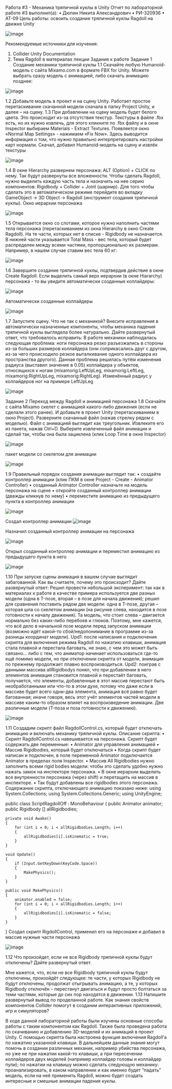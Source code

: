 Работа #3 - Механика тряпичной куклы в Unity
Отчет по лабораторной работе #3 выполнил(а):
•	Дюпин Никита Александрович
•	РИ-320936
•	АТ-09
Цель работы: освоить создание тряпичной куклы Ragdoll на движке Unity

 ![image](https://github.com/user-attachments/assets/2352a4da-d01f-481c-9302-d9c3abb16698)

Рекомендуемые источники для изучения:
1.	Collider Unity Documentation
2.	Тема Ragdoll в материалах лекции
Задания к работе
Задание 1 Создание механики тряпичной куклы
1.1 Скачайте любую Humanoid-модель с сайта Mixamo.com в формате FBX for Unity. Можете выбрать сразу модель с анимацией, либо скачать анимацию позднее:
  	
 ![image](https://github.com/user-attachments/assets/fc2f23d8-6b4b-4994-bf5b-522ceab0dbdc)

1.2 Добавьте модель в проект и на сцену Unity. Работает простое перетаскивание скачанной модели сначала в папку Project Unity, и далее – на сцену.
1.3 При добавлении на сцену модель будет белого цвета. Это происходит из-за отсутствия текстур. Текстуры в файле .fbx есть, но их нужно извлечь, для этого кликните по .fbx файлу и в окне Inspector выбираем Materials - Extract Textures. Появляется окно «Normal Map Settings» - нажимаем «Fix Now». Здесь выводится информация о том, что нужно правильно интерпретировать настройки карт нормали.
Скачал, добавил Humanoid-модель на сцену и извлёк текстуры

 ![image](https://github.com/user-attachments/assets/6121edfc-70c9-4a82-a357-49c224b19809)

1.4 В окне Hierarchy развернем персонажа: ALT (Option) + CLICK по нему. Так будут развернуты все вложенности. Чтобы сделать Ragdoll, нужно выделить каждую часть тела и назначить на нее серию компонентов: Rigidbody + Collider + Joint (шарнир). Для того чтобы сделать это в автоматическом режиме перейдите во вкладку GameObject -> 3D Object -> Ragdoll (инструмент создания тряпичной куклы).
Окно иерархии персонажа

 ![image](https://github.com/user-attachments/assets/bf695082-380d-4621-8723-575592d72a53)

1.5 Открывается окно со слотами, которое нужно наполнить частями тела персонажа (перетаскиванием из окна Hierarchy в окно Create Ragdoll). На те части, которых нет в списке - Rigidbody не назначается. В нижней части указывается Total Mass - вес тела, который будет распределен между всеми частями, пропорционально их размерам. Например, в нашем случае ставим вес тела 60 кг:

 ![image](https://github.com/user-attachments/assets/bec6d3bc-ae7b-4a20-9992-0b331c2f6455)

1.6 Завершите создание тряпичной куклы, подтвердив действие в окне Create Ragdoll. Если выделить самый верх иерархии (в окне Hiararchy) персонажа - то вы увидите автоматически созданные коллайдеры:

 ![image](https://github.com/user-attachments/assets/0e48c322-99a4-45ec-9274-a3a50bdd52f9)

Автоматически созданные коллайдеры

 ![image](https://github.com/user-attachments/assets/c6655639-f950-46c9-9695-997afef92956)

1.7 Запустите сцену. Что не так с механикой? Внесите исправления в автоматически назначенные компоненты, чтобы механика падения тряпичной куклы выглядела более натурально. Дайте развернутый ответ, что требовалось исправить:
В работе механики наблюдалась следующая проблема: ноги персонажа резко разъезжались в стороны из-за больших размеров коллайдера (они соприкасались друг с другом, из-за чего происходило резкое выталкивание одного коллайдера из пространства другого). Данная проблема решилась путём изменения радиуса (выставил значение в 0.05) коллайдера у объектов, относящихся к ногам (mixamorig:LeftUpLeg, mixamorig:LeftLeg, mixamorig:RightUpLeg, mixamorig:RightLeg).
Изменённый радиус у коллайдеров ног на примере LeftUpLeg

 ![image](https://github.com/user-attachments/assets/58367242-7cb4-4421-8fe1-ef9492f214db)

Задание 2 Переход между Ragdoll и анимацией персонажа
1.8 Скачайте с сайта Mixamo скелет с анимацией какого-либо движения (если не сделали этого ранее). И добавьте в проект Unity (перетаскиванием в окно Project). Разверните скачанный файл (нажав стрелку рядом с моделью). Файл с анимацией выглядит как треугольник. Извлеките его из пакета, нажав Ctrl+D. Выберите извлеченный файл анимации и сделай так, чтобы она была зациклена (клик Loop Time в окне Inspector)

 ![image](https://github.com/user-attachments/assets/b34312e7-ef56-46ac-80b5-0909b2c9c1e3)

пакет модели со скелетом для анимации

 ![image](https://github.com/user-attachments/assets/d39aaaa9-8bdf-4f72-8b8d-336638a0382c)

1.9 Правильный порядок создания анимации выглядит так:
•	создайте контроллер анимации (клик ПКМ в окне Project - Create - Animator Controller)
•	созданный Animator Controller назначьте на модель персонажа на сцене
•	откройте созданный контроллер анимации (дважды кликнув по нему)
•	переместите анимацию из предыдущего пункта в контроллер анимации

 ![image](https://github.com/user-attachments/assets/36edac25-8e89-48d1-b0d1-6fdfca75e7ff)

Создал контроллер анимации
 ![image](https://github.com/user-attachments/assets/9f6e3684-d807-47b0-8709-0f89b73f2eea)

Назначил созданный контроллер анимации на персонажа

 ![image](https://github.com/user-attachments/assets/338b887a-6238-4a04-bc14-be65c82615f2)

Открыл созданный контроллер анимации и переместил анимацию из предыдущего пункта в него

 ![image](https://github.com/user-attachments/assets/6578a4ae-77ca-4199-9508-7499c65fc625)

1.10 При запуске сцены анимация в вашем случае выглядит забагованной. Как вы считаете, почему это происходит? Дайте развернутый ответ:
Решил провести небольшой эксперимент: так как в материалах к работе в качестве примера используется две разных модели (одна в T-позе, вторая – в позе для начала движения); решил для сравнения поставить рядом две модели: одна в T-позе, другая – которая шла со скелетом анимации (на рисунке слева, находится в позе готовности к началу движения). Та модель, что стоит слева – двигается нормально без каких-либо перебоев и глюков. Поэтому, мне кажется, что всё дело в начальной позе модели перед запуском анимации (возможно идёт какой-то сбой/недопонимание в программе из-за разницы координат модели).
Upd1: после написания и подключения скрипта для включения режима Ragdoll по нажатию клавиши, анимация стала плавной и перестала баговать, не знаю, с чем это может быть связано… либо с тем, что аниматор начинает использоваться где-то ещё помимо модели, но при отключении скрипта от модели, анимация по прежнему продолжает плавно воспроизводиться.
Upd2: поиграв с данными массива allRigidbodys понял, что при добавлении в него элементов анимация становится плавной и перестаёт баговать, получается, что элементы, добавленные в этот массив перестают быть необработанными или что-то в этом духе, потому что даже если в массиве будет всего одни-два элемента, анимация всё равно будет багованная; иначе говоря, весь этот учёт элементов частей модели в массиве каким-то образом влияет на воспроизведение анимации.
Две различные модели (T-поза и поза готовности к движению).

 ![image](https://github.com/user-attachments/assets/0471a4cb-390b-4381-b15c-ca41b59551d7)

1.11 Создадим скрипт файл RagdollControl.cs, который будет отключать анимацию и включать механику тряпичной куклы. Описание скрипта:
•	Скрипт RagdollControl.cs навешивается на персонажа. Скрипт будет содержать две переменные:
•	Animator для управления анимацией
•	Массив Rigidbodies, который будет отключаться
•	Когда скрипт будет написан и подключен, в поле переменной Animator подключается Animator в пределах поля Inspector.
•	Массив All Rigidbodies нужно заполнить всеми rigid bodies модели: чтобы это сделать удобно нужно нажать замок на инспекторе персонажа.
•	В окне иерархии выделить все внутренности персонажа (через shift) и перетащить на массив в инспекторе.
•	Так будут добавлены все rigidbodies этого персонажа.
Содержание скрипта, отключающего анимацию показано ниже:
using System.Collections;
using System.Collections.Generic;
using UnityEngine;

public class ScriptRagdollOff : MonoBehaviour
{
    public Animator animator;
    public Rigidbody [] allRigidbodies;

    private void Awake()
    {
        for (int i = 0; i < allRigidbodies.Length; i++)
        {
            allRigidbodies[i].isKinematic = true;
        }
    }

    void Update()
    {
        if (Input.GetKeyDown(KeyCode.Space))
        {
            MakePhysics();
        }
    }

    public void MakePhysics()
    {
        animator.enabled = false;
        for (int i = 0; i < allRigidbodies.Length; i++)
        {
            allRigidbodies[i].isKinematic = false;
        }
    }
}
Создал скрипт RigdollControl, применил его на персонаже и добавил в массив нужные части персонажа

 ![image](https://github.com/user-attachments/assets/0aa2e4bc-4b98-451e-a9d3-8b242f77f2ae)

1.12 Что произойдет, если не все Rigidbody тряпичной куклы будут отключены? Дайте развернутый ответ.

Мне кажется, что, если не все Rigidbody тряпичной куклы будут отключены, произойдёт следующее: те части, у которых Rigidbody не будут отключены, продолжат отыгрывать анимацию, а те, у которых Rigidbody отключён – перестанут двигаться и будут просто болтаться за теми частями, которые до сих пор находятся в движении.
1.13 Напишите развернутый вывод по проделанной работе. Как знания свойств компонентов Collider помогут в создании интерактивных приложений, игр и симуляторов?

В ходе данной лабораторной работы были изучены основные способы работы с таким компонентом как Ragdoll. Также была проведена работа по скачиванию и добавлению 3D-моделей и их анимаций в проект Unity. С помощью скрипта была настроена функция включения Ragdoll’а по нажатию указанной клавиши. В дальнейшем данные знания могут помочь в создании различных механик, например убийства персонажа, но уже не при нажатии какой-то клавиши, а при пересечении коллайдеров двух моделей (например коллайдер головы и коллайдер пули); по нажатии на клавишу можно сделать следующую механику: проанализировать, в каком направлении и как именно будет “падать” модель, если на неё применить Ragdoll, можно будет создать интересные и смешные анимации падения куклы.

